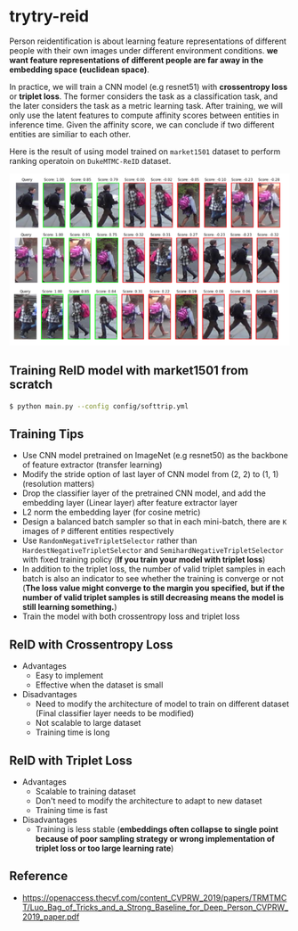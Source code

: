 # trytry-reid

Person reidentification is about learning feature representations of different people with their own images under different environment conditions. **we want feature representations of different people are far away in the embedding space (euclidean space)**.

In practice, we will train a CNN model (e.g resnet51) with **crossentropy loss** or **triplet loss**. The former considers the task as a classification task, and the later considers the task as a metric learning task. After training, we will only use the latent features to compute affinity scores between entities in inference time. Given the affinity score, we can conclude if two different entities are similiar to each other.

Here is the result of using model trained on `market1501` dataset to perform ranking operatoin on `DukeMTMC-ReID` dataset.

![ranking.png](imgs/ranking.png)


## Training ReID model with market1501 from scratch
```bash
$ python main.py --config config/softtrip.yml
```

## Training Tips
- Use CNN model pretrained on ImageNet (e.g resnet50) as the backbone of feature extractor (transfer learning)
- Modify the stride option of last layer of CNN model from (2, 2) to (1, 1) (resolution matters)
- Drop the classifier layer of the pretrained CNN model, and add the embedding layer (Linear layer) after feature extractor layer
- L2 norm the embedding layer (for cosine metric)
- Design a balanced batch sampler so that in each mini-batch, there are `K` images of `P` different entities respectively
- Use `RandomNegativeTripletSelector` rather than `HardestNegativeTripletSelector` and `SemihardNegativeTripletSelector` with fixed training policy (**If you train your model with triplet loss**)
- In addition to the triplet loss, the number of valid triplet samples in each batch is also an indicator to see whether the training is converge or not (**The loss value might converge to the margin you specified, but if the number of valid triplet samples is still decreasing means the model is still learning something.**)
- Train the model with both crossentropy loss and triplet loss

## ReID with Crossentropy Loss
- Advantages
    - Easy to implement
    - Effective when the dataset is small
- Disadvantages
    - Need to modify the architecture of model to train on different dataset (Final classifier layer needs to be modified)
    - Not scalable to large dataset
    - Training time is long

## ReID with Triplet Loss
- Advantages
    - Scalable to training dataset
    - Don't need to modify the architecture to adapt to new dataset
    - Training time is fast
- Disadvantages
    - Training is less stable (**embeddings often collapse to single point because of poor sampling strategy or wrong implementation of triplet loss or too large learning rate**)

## Reference
- https://openaccess.thecvf.com/content_CVPRW_2019/papers/TRMTMCT/Luo_Bag_of_Tricks_and_a_Strong_Baseline_for_Deep_Person_CVPRW_2019_paper.pdf
